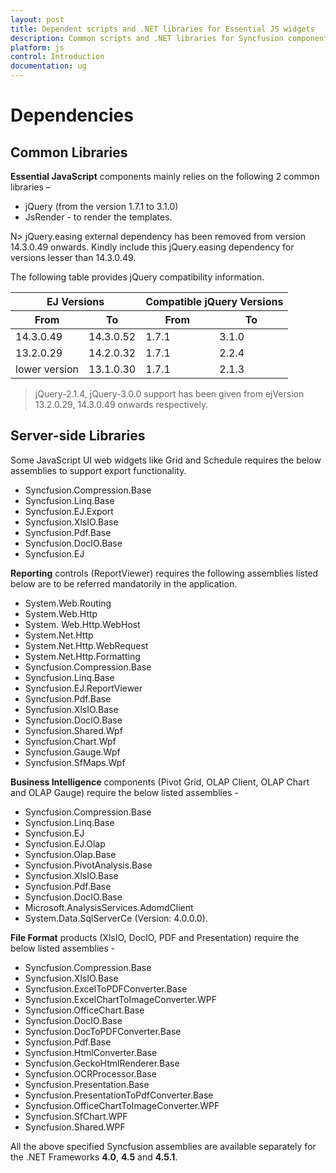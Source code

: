 ```yaml
---
layout: post
title: Dependent scripts and .NET libraries for Essential JS widgets
description: Common scripts and .NET libraries for Syncfusion components are listed.
platform: js
control: Introduction
documentation: ug
---
```


# Dependencies

## Common Libraries

**Essential JavaScript** components mainly relies on the following 2 common libraries –

* jQuery (from the version 1.7.1 to 3.1.0)
* JsRender - to render the templates.

N> jQuery.easing external dependency has been removed from version 14.3.0.49 onwards. Kindly include this jQuery.easing dependency for versions lesser than 14.3.0.49. 

The following table provides jQuery compatibility information.

<table class="props">
<thead>
<tr>
<th colspan="2">EJ Versions</th>
<th colspan="2">Compatible jQuery Versions</th>
</tr>
<tr>
<th>From</th>
<th>To</th>
<th>From</th>
<th>To</th>
</tr>
</thead>

<tbody>
<tr>
<td class="fromejversion">14.3.0.49</td>
<td class="toejversion">14.3.0.52</td>
<td class="fromjqueryversion">1.7.1</td>
<td class="tojqueryversion">3.1.0</td>
</tr>

<tr>
<td class="fromejversion">13.2.0.29</td>
<td class="toejversion">14.2.0.32</td>
<td class="fromjqueryversion">1.7.1</td>
<td class="tojqueryversion">2.2.4</td>
</tr>

<tr>
<td class="fromejversion">lower version</td>
<td class="toejversion">13.1.0.30</td>
<td class="fromjqueryversion">1.7.1</td>
<td class="tojqueryversion">2.1.3</td>
</tr>
</tbody>
</table>

> jQuery-2.1.4, jQuery-3.0.0 support has been given from ejVersion 13.2.0.29, 14.3.0.49 onwards respectively.

## Server-side Libraries

Some JavaScript UI web widgets like Grid and Schedule requires the below assemblies to support export functionality. 

* Syncfusion.Compression.Base
* Syncfusion.Linq.Base
* Syncfusion.EJ.Export
* Syncfusion.XlsIO.Base
* Syncfusion.Pdf.Base
* Syncfusion.DocIO.Base
* Syncfusion.EJ

**Reporting** controls (ReportViewer) requires the following assemblies listed below are to be referred mandatorily in the application. 

* System.Web.Routing  
* System.Web.Http
* System. Web.Http.WebHost
* System.Net.Http
* System.Net.Http.WebRequest
* System.Net.Http.Formatting
* Syncfusion.Compression.Base
* Syncfusion.Linq.Base
* Syncfusion.EJ.ReportViewer
* Syncfusion.Pdf.Base
* Syncfusion.XlsIO.Base
* Syncfusion.DocIO.Base
* Syncfusion.Shared.Wpf
* Syncfusion.Chart.Wpf
* Syncfusion.Gauge.Wpf
* Syncfusion.SfMaps.Wpf 

**Business Intelligence** components (Pivot Grid, OLAP Client, OLAP Chart and OLAP Gauge) require the below listed assemblies -  

* Syncfusion.Compression.Base
* Syncfusion.Linq.Base
* Syncfusion.EJ
* Syncfusion.EJ.Olap
* Syncfusion.Olap.Base
* Syncfusion.PivotAnalysis.Base
* Syncfusion.XlsIO.Base
* Syncfusion.Pdf.Base
* Syncfusion.DocIO.Base
* Microsoft.AnalysisServices.AdomdClient
* System.Data.SqlServerCe (Version: 4.0.0.0).

**File Format** products (XlsIO, DocIO, PDF and Presentation) require the below listed assemblies -  

* Syncfusion.Compression.Base
* Syncfusion.XlsIO.Base
* Syncfusion.ExcelToPDFConverter.Base
* Syncfusion.ExcelChartToImageConverter.WPF
* Syncfusion.OfficeChart.Base
* Syncfusion.DocIO.Base
* Syncfusion.DocToPDFConverter.Base
* Syncfusion.Pdf.Base
* Syncfusion.HtmlConverter.Base
* Syncfusion.GeckoHtmlRenderer.Base
* Syncfusion.OCRProcessor.Base
* Syncfusion.Presentation.Base
* Syncfusion.PresentationToPdfConverter.Base
* Syncfusion.OfficeChartToImageConverter.WPF
* Syncfusion.SfChart.WPF
* Syncfusion.Shared.WPF

All the above specified Syncfusion assemblies are available separately for the .NET Frameworks **4.0**, **4.5** and **4.5.1**.


